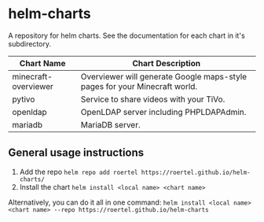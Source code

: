 # helm-charts

A repository for helm charts. See the documentation for each chart in it's subdirectory.

|Chart Name|Chart Description|
|-|-|
|minecraft-overviewer|Overviewer will generate Google maps-style pages for your Minecraft world.|
|pytivo|Service to share videos with your TiVo.|
|openldap|OpenLDAP server including PHPLDAPAdmin.|
|mariadb|MariaDB server.|

## General usage instructions

1. Add the repo
  `helm repo add roertel https://roertel.github.io/helm-charts/`
2. Install the chart
  `helm install <local name> <chart name>`

Alternatively, you can do it all in one command:
`helm install <local name> <chart name> --repo https://roertel.github.io/helm-charts`
